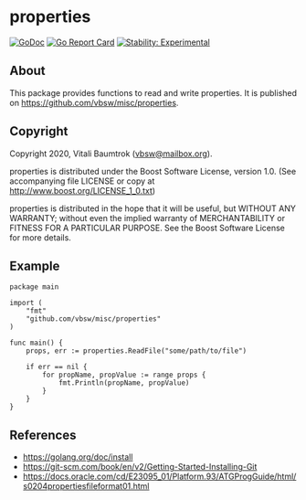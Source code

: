 # properties

[![GoDoc](https://godoc.org/github.com/vbsw/misc/properties?status.svg)](https://godoc.org/github.com/vbsw/misc/properties) [![Go Report Card](https://goreportcard.com/badge/github.com/vbsw/misc/properties)](https://goreportcard.com/report/github.com/vbsw/misc/properties) [![Stability: Experimental](https://masterminds.github.io/stability/experimental.svg)](https://masterminds.github.io/stability/experimental.html)

## About
This package provides functions to read and write properties. It is published on <https://github.com/vbsw/misc/properties>.

## Copyright
Copyright 2020, Vitali Baumtrok (vbsw@mailbox.org).

properties is distributed under the Boost Software License, version 1.0. (See accompanying file LICENSE or copy at http://www.boost.org/LICENSE_1_0.txt)

properties is distributed in the hope that it will be useful, but WITHOUT ANY WARRANTY; without even the implied warranty of MERCHANTABILITY or FITNESS FOR A PARTICULAR PURPOSE. See the Boost Software License for more details.

## Example

	package main

	import (
		"fmt"
		"github.com/vbsw/misc/properties"
	)

	func main() {
		props, err := properties.ReadFile("some/path/to/file")

		if err == nil {
			for propName, propValue := range props {
				fmt.Println(propName, propValue)
			}
		}
	}

## References
- https://golang.org/doc/install
- https://git-scm.com/book/en/v2/Getting-Started-Installing-Git
- https://docs.oracle.com/cd/E23095_01/Platform.93/ATGProgGuide/html/s0204propertiesfileformat01.html
